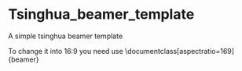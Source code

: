 # Tsinghua_beamer_template
A simple tsinghua beamer template

To change it into 16:9 you need use \documentclass[aspectratio=169]{beamer}
